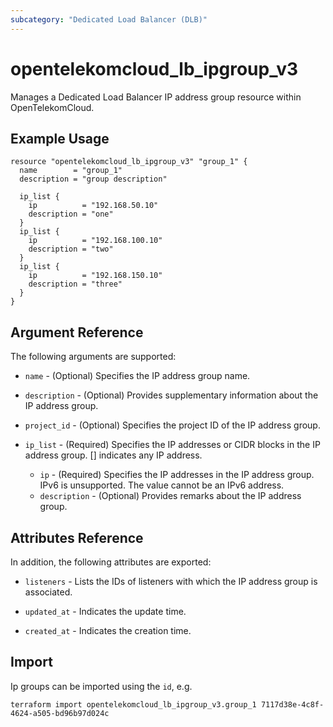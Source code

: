 ```yaml
---
subcategory: "Dedicated Load Balancer (DLB)"
---
```


# opentelekomcloud_lb_ipgroup_v3

Manages a Dedicated Load Balancer IP address group resource within OpenTelekomCloud.

## Example Usage

```hcl
resource "opentelekomcloud_lb_ipgroup_v3" "group_1" {
  name        = "group_1"
  description = "group description"

  ip_list {
    ip          = "192.168.50.10"
	description = "one"
  }
  ip_list {
    ip          = "192.168.100.10"
	description = "two"
  }
  ip_list {
    ip          = "192.168.150.10"
	description = "three"
  }
}
```

## Argument Reference

The following arguments are supported:

* `name` - (Optional) Specifies the IP address group name.

* `description` - (Optional) Provides supplementary information about the IP address group.

* `project_id` - (Optional) Specifies the project ID of the IP address group.

* `ip_list` - (Required) Specifies the IP addresses or CIDR blocks in the IP address group. [] indicates any IP address.
  * `ip` - (Required) Specifies the IP addresses in the IP address group.
    IPv6 is unsupported. The value cannot be an IPv6 address.
  * `description` - (Optional) Provides remarks about the IP address group.

## Attributes Reference

In addition, the following attributes are exported:

* `listeners` - Lists the IDs of listeners with which the IP address group is associated.

* `updated_at` - Indicates the update time.

* `created_at` - Indicates the creation time.

## Import

Ip groups can be imported using the `id`, e.g.

```shell
terraform import opentelekomcloud_lb_ipgroup_v3.group_1 7117d38e-4c8f-4624-a505-bd96b97d024c
```
